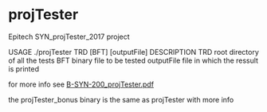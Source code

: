 # projTester
Epitech SYN_projTester_2017 project

USAGE
  ./projTester TRD [BFT] [outputFile]
DESCRIPTION
  TRD             root directory of all the tests
  BFT             binary file to be tested
  outputFile      file in which the ressult is printed

for more info see [B-SYN-200_projTester.pdf](./B-SYN-200_projTester.pdf)

the projTester_bonus binary is the same as projTester with more info
